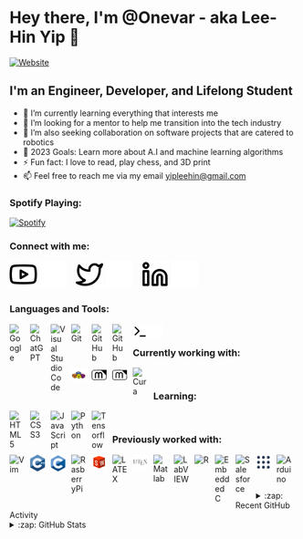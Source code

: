 # Hey there, I'm @Onevar - aka Lee-Hin Yip 👋

[![Website](https://img.shields.io/website?label=OnlineResume&style=for-the-badge&url=https%3A%2F%2Fcodestackr.com)](https://sway.office.com/PmFl7BLGsaIjYTM7?ref=Link)

## I'm an Engineer, Developer, and Lifelong Student

- 🌱 I’m currently learning everything that interests me 
- 👀 I’m looking for a mentor to help me transition into the tech industry
- 💞️ I’m also seeking collaboration on software projects that are catered to robotics
- 🥅 2023 Goals: Learn more about A.I and machine learning algorithms
- ⚡ Fun fact: I love to read, play chess, and 3D print
- 📫 Feel free to reach me via my email yipleehin@gmail.com

### Spotify Playing:

[![Spotify](https://novatorem-flame-one.vercel.app/api/spotify)](https://open.spotify.com/user/4paemt5fa2iujsuyx45vhtzgb)

### Connect with me:

[![website](./img/youtube-light.svg)](https://www.youtube.com/@lee-hinyip#gh-light-mode-only)
[![website](./img/youtube-dark.svg)](https://www.youtube.com/@lee-hinyip#gh-dark-mode-only)
&nbsp;&nbsp;
[![website](./img/twitter-light.svg)](https://twitter.com/LeeHinYip#gh-light-mode-only)
[![website](./img/twitter-dark.svg)](https://twitter.com/LeeHinYip#gh-dark-mode-only)
&nbsp;&nbsp;
[![website](./img/linkedin-light.svg)](https://www.linkedin.com/in/lee-hin-yip#gh-light-mode-only)
[![website](./img/linkedin-dark.svg)](https://www.linkedin.com/in/lee-hin-yip#gh-dark-mode-only)

### Languages and Tools:

[<img align="left" alt="Google" width="26px" src="https://cdn.jsdelivr.net/gh/devicons/devicon/icons/google/google-original.svg" style="padding-right:10px;" />](https://www.google.com/)
[<img align="left" alt="ChatGPT" width="26px" src="https://upload.wikimedia.org/wikipedia/commons/0/04/ChatGPT_logo.svg" style="padding-right:10px;" />](https://chat.openai.com/)
[<img align="left" alt="Visual Studio Code" width="26px" src="https://cdn.jsdelivr.net/gh/devicons/devicon/icons/vscode/vscode-original.svg" style="padding-right:10px;" />](https://code.visualstudio.com/docs)
[<img align="left" alt="Git" width="26px" src="https://cdn.jsdelivr.net/gh/devicons/devicon/icons/git/git-original.svg" style="padding-right:10px;" />](https://git-scm.com/doc)
[<img align="left" alt="GitHub" width="26px" src="https://user-images.githubusercontent.com/3369400/139447912-e0f43f33-6d9f-45f8-be46-2df5bbc91289.png" style="padding-right:10px;" />](#gh-dark-mode-only)
[<img align="left" alt="GitHub" width="26px" src="https://user-images.githubusercontent.com/3369400/139448065-39a229ba-4b06-434b-bc67-616e2ed80c8f.png" style="padding-right:10px;" />](#gh-light-mode-only)
[<img align="left" alt="Terminal" width="26px" src="./img/terminal-light.svg" />](#gh-light-mode-only)
[<img align="left" alt="Terminal" width="26px" src="./img/terminal-dark.svg" />](#gh-dark-mode-only)

<br />

### Currently working with:

[<img align="left" alt="VBA" width="26px" src="./img/vba-svgrepo-com.svg" style="padding-right:10px;" />](https://learn.microsoft.com/en-us/office/vba/api/overview/#vba-programming-in-office)
[<img align="left" alt="Marlin" width="26px" src="./img/marlinfw-icon.svg" style="padding-right:10px;" />](https://docs.marlin.org/docs/Getting%20Started/#gh-light-mode-only)
[<img align="left" alt="Marlin" width="26px" src="./img/marlinfw-icon-inverted.svg" style="padding-right:10px;" />](https://docs.marlin.org/docs/Getting%20Started/#gh-dark-mode-only)
[<img align="left" alt="Cura" width="26px" src="https://upload.wikimedia.org/wikipedia/commons/9/9a/Ultimaker_cura.png" style="padding-right:10px;" />](https://ultimaker.com/software/ultimaker-cura/)

<br />

### Learning:

[<img align="left" alt="HTML5" width="26px" src="https://cdn.jsdelivr.net/gh/devicons/devicon/icons/html5/html5-original.svg" style="padding-right:10px;" />](https://developer.mozilla.org/en-US/docs/Web/HTML)
[<img align="left" alt="CSS3" width="26px" src="https://cdn.jsdelivr.net/gh/devicons/devicon/icons/css3/css3-original.svg" style="padding-right:10px;" />](https://developer.mozilla.org/en-US/docs/Web/CSS/Reference)
[<img align="left" alt="JavaScript" width="26px" src="https://cdn.jsdelivr.net/gh/devicons/devicon/icons/javascript/javascript-original.svg" style="padding-right:10px;" />](https://devdocs.io/javascript/)
[<img align="left" alt="Python" width="26px" src="https://cdn.jsdelivr.net/gh/devicons/devicon/icons/python/python-original.svg" style="padding-right:10px;" />](https://www.python.org/doc/)
[<img align="left" alt="Tensorflow" width="26px" src="https://cdn.jsdelivr.net/gh/devicons/devicon/icons/tensorflow/tensorflow-original.svg" style="padding-right:10px;" />](https://www.tensorflow.org/)

<br />

### Previously worked with:

[<img align="left" alt="Vim" width="26px" src="https://cdn.jsdelivr.net/gh/devicons/devicon/icons/vim/vim-original.svg" style="padding-right:10px;" />](https://www.vim.org/docs.php)
[<img align="left" alt="C++" width="26px" src="./img/c.svg" style="padding-right:10px;" />](https://devdocs.io/cpp/)
[<img align="left" alt="C" width="26px" src="./img/c-1.svg" style="padding-right:10px;" />](https://devdocs.io/c/)
[<img align="left" alt="RasberryPi" width="26px" src="https://cdn.jsdelivr.net/gh/devicons/devicon/icons/raspberrypi/raspberrypi-original.svg" style="padding-right:10px;" />](https://www.raspberrypi.com/documentation/)
[<img align="left" alt="SolidWorks 2016" width="26px" src="./img/icons8-solidworks.svg" style="padding-right:10px;" />](https://help.solidworks.com/2024/English/SolidWorks/sldworks/r_welcome_sw_online_help.htm)
[<img align="left" alt="LATEX" width="26px" src="https://cdn.jsdelivr.net/gh/devicons/devicon/icons/latex/latex-original.svg" style="padding-right:10px;" />](https://www.latex-project.org/help/documentation/#gh-light-mode-only)
[<img align="left" alt="LATEX" width="26px" src="./img/latex-inverted.svg" style="padding-right:10px;" />](https://www.latex-project.org/help/documentation/#gh-dark-mode-only)
[<img align="left" alt="Matlab" width="26px" src="https://cdn.jsdelivr.net/gh/devicons/devicon/icons/matlab/matlab-original.svg" style="padding-right:10px;" />](https://www.mathworks.com/help/matlab/)
[<img align="left" alt="LabVIEW" width="26px" src="https://cdn.jsdelivr.net/gh/devicons/devicon/icons/labview/labview-original.svg" style="padding-right:10px;" />](https://www.ni.com/docs/en-US/bundle/labview/page/what-is-labview.html)
[<img align="left" alt="R" width="26px" src="https://cdn.jsdelivr.net/gh/devicons/devicon/icons/r/r-original.svg" style="padding-right:10px;" />](https://www.r-project.org/other-docs.html)
[<img align="left" alt="Embedded C" width="26px" src="https://cdn.jsdelivr.net/gh/devicons/devicon/icons/embeddedc/embeddedc-original-wordmark.svg" style="padding-right:10px;" />](https://developer.arm.com/documentation/dui0041/c/The-C-and-C---Libraries/The-embedded-C-library/Embedded-C-library-functions)
[<img align="left" alt="Salesforce" width="26px" src="https://cdn.jsdelivr.net/gh/devicons/devicon/icons/salesforce/salesforce-original.svg" style="padding-right:10px;" />](https://www.salesforce.com/)
[<img align="left" alt="ROS" width="26px" src="./img/Robot Operating System (ROS).svg" style="padding-right:10px;" />](http://wiki.ros.org/Documentation)
[<img align="left" alt="Arduino" width="26px" src="https://cdn.jsdelivr.net/gh/devicons/devicon/icons/arduino/arduino-original-wordmark.svg" style="padding-right:10px;" />](https://docs.arduino.cc/)

<br />
<br />

---

<details>
  <summary>:zap: Recent GitHub Activity</summary>
  
<!--START_SECTION:activity-->
1. 🗣 Commented on [#49831](https://github.com/jlord/patchwork/pull/49831#issuecomment-1695686568) in [jlord/patchwork](https://github.com/jlord/patchwork)
2. ❌ Closed PR [#49831](https://github.com/jlord/patchwork/pull/49831) in [jlord/patchwork](https://github.com/jlord/patchwork)
3. 💪 Opened PR [#49831](https://github.com/jlord/patchwork/pull/49831) in [jlord/patchwork](https://github.com/jlord/patchwork)
<!--END_SECTION:activity-->

</details>

<details>
  <summary>:zap: GitHub Stats</summary>

  <img align="center" alt="Onevar's GitHub Stats" src="https://github-readme-stats-onevar.vercel.app/api?username=Onevar&count_private=true&rank_icon=github&show_icons=true&theme=transparent&hide_border=false&title_color=ff652f&icon_color=FFE400&bg_color=09131B&text_color=ffffff&border_color=0c1a25" />

</details>

[website]: https://sway.office.com/PmFl7BLGsaIjYTM7?ref=Link
[twitter]: https://twitter.com/LeeHinYip
[youtube]: https://www.youtube.com/@lee-hinyip
[linkedin]: https://www.linkedin.com/in/lee-hin-yip
